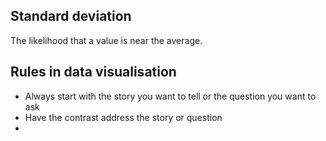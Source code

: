 ## Standard deviation
The likelihood that a value is near the average.

## Rules in data visualisation
- Always start with the story you want to tell or the question you want to ask
- Have the contrast address the story or question
- 
